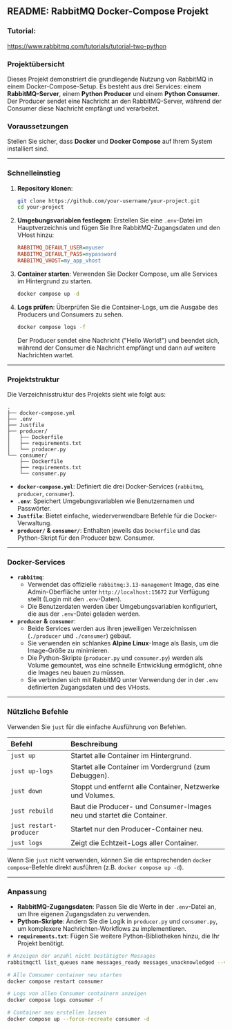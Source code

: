 ## README: RabbitMQ Docker-Compose Projekt

### Tutorial:
https://www.rabbitmq.com/tutorials/tutorial-two-python

### Projektübersicht

Dieses Projekt demonstriert die grundlegende Nutzung von RabbitMQ in einem Docker-Compose-Setup. Es besteht aus drei Services: einem **RabbitMQ-Server**, einem **Python Producer** und einem **Python Consumer**. Der Producer sendet eine Nachricht an den RabbitMQ-Server, während der Consumer diese Nachricht empfängt und verarbeitet.

### Voraussetzungen

Stellen Sie sicher, dass **Docker** und **Docker Compose** auf Ihrem System installiert sind.

-----

### Schnelleinstieg

1.  **Repository klonen**:
    ```bash
    git clone https://github.com/your-username/your-project.git
    cd your-project
    ```
2.  **Umgebungsvariablen festlegen**: Erstellen Sie eine `.env`-Datei im Hauptverzeichnis und fügen Sie Ihre RabbitMQ-Zugangsdaten und den VHost hinzu:
    ```ini
    RABBITMQ_DEFAULT_USER=myuser
    RABBITMQ_DEFAULT_PASS=mypassword
    RABBITMQ_VHOST=my_app_vhost
    ```
3.  **Container starten**: Verwenden Sie Docker Compose, um alle Services im Hintergrund zu starten.
    ```bash
    docker compose up -d
    ```
4.  **Logs prüfen**: Überprüfen Sie die Container-Logs, um die Ausgabe des Producers und Consumers zu sehen.
    ```bash
    docker compose logs -f
    ```
    Der Producer sendet eine Nachricht ("Hello World\!") und beendet sich, während der Consumer die Nachricht empfängt und dann auf weitere Nachrichten wartet.

-----

### Projektstruktur

Die Verzeichnisstruktur des Projekts sieht wie folgt aus:

```
.
├── docker-compose.yml
├── .env
├── Justfile
├── producer/
│   ├── Dockerfile
│   ├── requirements.txt
│   └── producer.py
└── consumer/
    ├── Dockerfile
    ├── requirements.txt
    └── consumer.py
```

  - **`docker-compose.yml`**: Definiert die drei Docker-Services (`rabbitmq`, `producer`, `consumer`).
  - **`.env`**: Speichert Umgebungsvariablen wie Benutzernamen und Passwörter.
  - **`Justfile`**: Bietet einfache, wiederverwendbare Befehle für die Docker-Verwaltung.
  - **`producer/` & `consumer/`**: Enthalten jeweils das `Dockerfile` und das Python-Skript für den Producer bzw. Consumer.

-----

### Docker-Services

  - **`rabbitmq`**:
      - Verwendet das offizielle `rabbitmq:3.13-management` Image, das eine Admin-Oberfläche unter `http://localhost:15672` zur Verfügung stellt (Login mit den `.env`-Daten).
      - Die Benutzerdaten werden über Umgebungsvariablen konfiguriert, die aus der `.env`-Datei geladen werden.
  - **`producer` & `consumer`**:
      - Beide Services werden aus ihren jeweiligen Verzeichnissen (`./producer` und `./consumer`) gebaut.
      - Sie verwenden ein schlankes **Alpine Linux**-Image als Basis, um die Image-Größe zu minimieren.
      - Die Python-Skripte (`producer.py` und `consumer.py`) werden als Volume gemountet, was eine schnelle Entwicklung ermöglicht, ohne die Images neu bauen zu müssen.
      - Sie verbinden sich mit RabbitMQ unter Verwendung der in der `.env` definierten Zugangsdaten und des VHosts.

-----

### Nützliche Befehle

Verwenden Sie `just` für die einfache Ausführung von Befehlen.

| Befehl | Beschreibung |
| :--- | :--- |
| `just up` | Startet alle Container im Hintergrund. |
| `just up-logs` | Startet alle Container im Vordergrund (zum Debuggen). |
| `just down` | Stoppt und entfernt alle Container, Netzwerke und Volumes. |
| `just rebuild` | Baut die Producer- und Consumer-Images neu und startet die Container. |
| `just restart-producer` | Startet nur den Producer-Container neu. |
| `just logs` | Zeigt die Echtzeit-Logs aller Container. |

Wenn Sie `just` nicht verwenden, können Sie die entsprechenden `docker compose`-Befehle direkt ausführen (z.B. `docker compose up -d`).

-----

### Anpassung

  - **RabbitMQ-Zugangsdaten**: Passen Sie die Werte in der `.env`-Datei an, um Ihre eigenen Zugangsdaten zu verwenden.
  - **Python-Skripte**: Ändern Sie die Logik in `producer.py` und `consumer.py`, um komplexere Nachrichten-Workflows zu implementieren.
  - **`requirements.txt`**: Fügen Sie weitere Python-Bibliotheken hinzu, die Ihr Projekt benötigt.


```bash
# Anzeigen der anzahl nicht bestätigter Messages
rabbitmqctl list_queues name messages_ready messages_unacknowledged --vhost=amqp_vhost

# Alle Comsumer container neu starten
docker compose restart consumer

# Logs von allen Consumer containern anzeigen
docker compose logs consumer -f

# Container neu erstellen lassen
docker compose up --force-recreate consumer -d
```